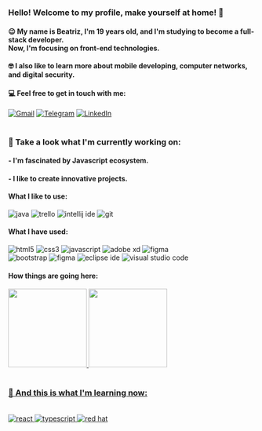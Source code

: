 ### Hello! Welcome to my profile, make yourself at home! 🤠

#### 😉 My name is Beatriz, I'm 19 years old, and I'm studying to become a full-stack developer.<br> Now, I'm focusing on front-end technologies.

#### 🤓 I also like to learn more about mobile developing, computer networks, and digital security.

#### 💻 Feel free to get in touch with me:

[![Gmail](https://img.shields.io/badge/Gmail-D14836?style=for-the-badge&logo=gmail&logoColor=white)](mailto:bsmbarreto@gmail.com)
[![Telegram](https://img.shields.io/badge/Telegram-2CA5E0?style=for-the-badge&logo=telegram&logoColor=white)](https://t.me/beatrixiez)
[![LinkedIn](https://img.shields.io/badge/LinkedIn-0077B5?style=for-the-badge&logo=linkedin&logoColor=white)](https://linkedin.com/in/beatriz-sm-barreto)

#

### 🧐 Take a look what I'm currently working on:

#### - I'm fascinated by Javascript ecosystem.
#### - I like to create innovative projects.

#### What I like to use:

<div style="display:inline">

<img alt="java" src="https://img.shields.io/badge/Java-ED8B00?style=for-the-badge&logo=java&logoColor=white">
<img alt="trello" src="https://img.shields.io/badge/Trello-0052CC?style=for-the-badge&logo=trello&logoColor=whit">
<img alt="intellij ide" src="https://img.shields.io/badge/IntelliJ_IDEA-000000.svg?style=for-the-badge&logo=intellij-idea&logoColor=white">
<img alt="git" src="https://img.shields.io/badge/GIT-E44C30?style=for-the-badge&logo=git&logoColor=white">

</div>

#### What I have used:

<div style="display:inline">

<img alt="html5" src="https://img.shields.io/badge/HTML5-E34F26?style=for-the-badge&logo=html5&logoColor=white">
<img alt="css3" src="https://img.shields.io/badge/CSS3-1572B6?style=for-the-badge&logo=css3&logoColor=white">
<img alt="javascript" src="https://img.shields.io/badge/JavaScript-F7DF1E?style=for-the-badge&logo=javascript&logoColor=black">
<img alt="adobe xd" src="https://img.shields.io/badge/Adobe%20XD-470137?style=for-the-badge&logo=Adobe%20XD&logoColor=#FF61F6">
<img alt="figma" src="https://img.shields.io/badge/Figma-F24E1E?style=for-the-badge&logo=figma&logoColor=white">
<br>
<img alt="bootstrap" src="https://img.shields.io/badge/Bootstrap-563D7C?style=for-the-badge&logo=bootstrap&logoColor=white">
<img alt="figma" src="https://img.shields.io/badge/Figma-F24E1E?style=for-the-badge&logo=figma&logoColor=white">
<img alt="eclipse ide" src="https://img.shields.io/badge/Eclipse-2C2255?style=for-the-badge&logo=eclipse&logoColor=white">
<img alt="visual studio code" src="https://img.shields.io/badge/Visual_Studio_Code-0078D4?style=for-the-badge&logo=visual%20studio%20code&logoColor=white">

</div>


#### How things are going here:

<div>
  <a href="https://github.com/beatrixiez?tab=repositories">
  <img height="160em" src="https://github-readme-stats.vercel.app/api?username=beatrixiez&count_private=true&show_icons=true&theme=chartreuse-dark"/>
  <img height="160em" src="https://github-readme-stats.vercel.app/api/top-langs/?username=beatrixiez&layout=compact&count_private=true&langs_count=8&theme=chartreuse-dark&title_color=ffffff"/>
</div>

#

### 🚀 And this is what I'm learning now:

<br>

<div style="display:inline">

<img alt="react" src="https://img.shields.io/badge/React-20232A?style=for-the-badge&logo=react&logoColor=61DAFB">
<img alt="typescript" src="https://img.shields.io/badge/TypeScript-007ACC?style=for-the-badge&logo=typescript&logoColor=white">
<img alt="red hat" src="https://img.shields.io/badge/Red%20Hat-EE0000?style=for-the-badge&logo=redhat&logoColor=white">

</div>


